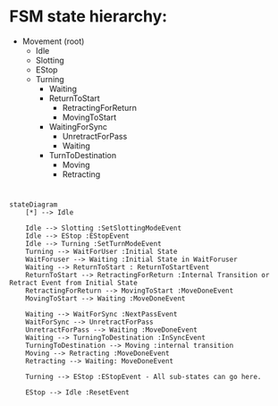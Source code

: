 
# FSM state hierarchy:
- Movement (root)
    - Idle
    - Slotting
    - EStop
    - Turning
        - Waiting
        - ReturnToStart
            - RetractingForReturn
            - MovingToStart
        - WaitingForSync
            - UnretractForPass
            - Waiting
        - TurnToDestination
            - Moving
            - Retracting


#
```mermaid
stateDiagram
    [*] --> Idle
    
    Idle --> Slotting :SetSlottingModeEvent
    Idle --> EStop :EStopEvent
    Idle --> Turning :SetTurnModeEvent
    Turning --> WaitForUser :Initial State
    WaitForuser --> Waiting :Initial State in WaitForuser
    Waiting --> ReturnToStart : ReturnToStartEvent
    ReturnToStart --> RetractingForReturn :Internal Transition or Retract Event from Initial State
    RetractingForReturn --> MovingToStart :MoveDoneEvent
    MovingToStart --> Waiting :MoveDoneEvent

    Waiting --> WaitForSync :NextPassEvent
    WaitForSync --> UnretractForPass
    UnretractForPass --> Waiting :MoveDoneEvent
    Waiting --> TurningToDestination :InSyncEvent
    TurningToDestination --> Moving :internal transition
    Moving --> Retracting :MoveDoneEvent
    Retracting --> Waiting: MoveDoneEvent

    Turning --> EStop :EStopEvent - All sub-states can go here.

    EStop --> Idle :ResetEvent
   